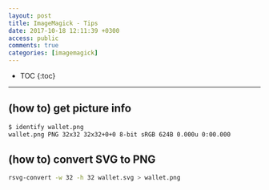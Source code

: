 ```yaml
---
layout: post
title: ImageMagick - Tips
date: 2017-10-18 12:11:39 +0300
access: public
comments: true
categories: [imagemagick]
---
```


<!-- more -->

* TOC
{:toc}
<hr>

(how to) get picture info
----------------

```sh
$ identify wallet.png
wallet.png PNG 32x32 32x32+0+0 8-bit sRGB 624B 0.000u 0:00.000
```

(how to) convert SVG to PNG
------------------

```sh
rsvg-convert -w 32 -h 32 wallet.svg > wallet.png
```
